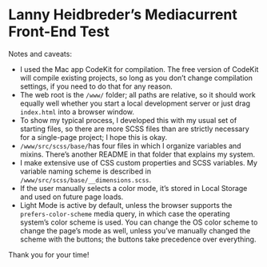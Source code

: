 # Lanny Heidbreder’s Mediacurrent Front-End Test
Notes and caveats:
- I used the Mac app CodeKit for compilation. The free version of CodeKit will compile existing projects, so long as you don’t change compilation settings, if you need to do that for any reason.
- The web root is the `/www/` folder; all paths are relative, so it should work equally well whether you start a local development server or just drag `index.html` into a browser window.
- To show my typical process, I developed this with my usual set of starting files, so there are more SCSS files than are strictly necessary for a single-page project; I hope this is okay.
- `/www/src/scss/base/`has four files in which I organize variables and mixins. There’s another README in that folder that explains my system.
- I make extensive use of CSS custom properties and SCSS variables. My variable naming scheme is described in `/www/src/scss/base/__dimensions.scss`.
- If the user manually selects a color mode, it’s stored in Local Storage and used on future page loads.
- Light Mode is active by default, unless the browser supports the `prefers-color-scheme` media query, in which case the operating system’s color scheme is used. You can change the OS color scheme to change the page’s  mode as well, unless you’ve manually changed the scheme with the buttons; the buttons take precedence over everything.

Thank you for your time!